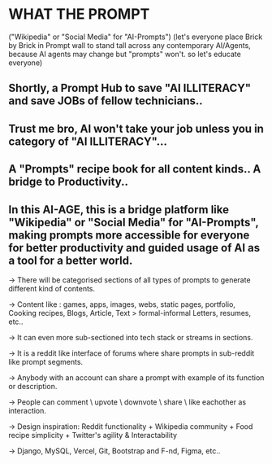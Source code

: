 # WHAT THE PROMPT 
("Wikipedia" or "Social Media" for "AI-Prompts")
(let's everyone place Brick by Brick in Prompt wall to stand tall across any contemporary AI/Agents, because AI agents may change but "prompts" won't. so let's educate everyone)

## Shortly, a Prompt Hub to save "AI ILLITERACY" and save JOBs of fellow technicians..
## Trust me bro, AI won't take your job unless you in category of "AI ILLITERACY"...
## A "Prompts" recipe book for all content kinds.. A bridge to Productivity..

## In this AI-AGE, this is a bridge platform like "Wikipedia" or "Social Media" for "AI-Prompts", making prompts more accessible for everyone for better productivity and guided usage of AI as a tool for a better world.

-> There will be categorised sections of all types of prompts to generate different kind of contents.

-> Content like :
games,
apps,
images,
webs,
static pages,
portfolio,
Cooking recipes,
Blogs,
Article,
Text > formal-informal
Letters,
resumes, etc..

-> It can even more sub-sectioned into tech stack or streams in sections.

-> It is a reddit like interface of forums where share prompts in sub-reddit like prompt segments.

-> Anybody with an account can share a prompt with example of its function or description.

-> People can comment \ upvote \ downvote \ share \ like eachother as interaction.


-> Design inspiration:
Reddit functionality + Wikipedia community + Food recipe simplicity + Twitter's agility & Interactability

-> Django, MySQL, Vercel, Git, Bootstrap and F-nd, Figma, etc..
